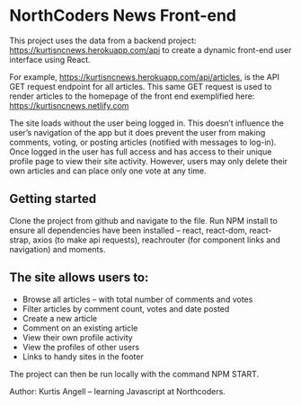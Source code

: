 # NorthCoders News Front-end

This project uses the data from a backend project: https://kurtisncnews.herokuapp.com/api to create a dynamic front-end user interface  using React. 

For example, https://kurtisncnews.herokuapp.com/api/articles, is the API GET request endpoint for all articles. This same GET request is used to render articles to the homepage of the front end exemplified here: https://kurtisncnews.netlify.com

The site loads without the user being logged in. This doesn’t influence the user’s navigation of the app but it does prevent the user from making comments, voting, or posting articles (notified with messages to log-in). Once logged in the user has full access and has access to their unique profile page to view their site activity. However, users may only delete their own articles and can place only one vote at any time. 

## Getting started
Clone the project from github and navigate to the file.  Run NPM install to ensure all dependencies have been installed – react, react-dom, react-strap, axios (to make api requests), reachrouter (for component links and navigation) and moments. 

## The site allows users to: 
- Browse all articles – with total number of comments and votes 
- Filter articles by comment count, votes and date posted
- Create a new article
- Comment on an existing article
- View their own profile activity 
- View the profiles of other users
- Links to handy sites in the footer

The project can then be run locally with the command NPM START.

Author: Kurtis Angell – learning Javascript at Northcoders. 

